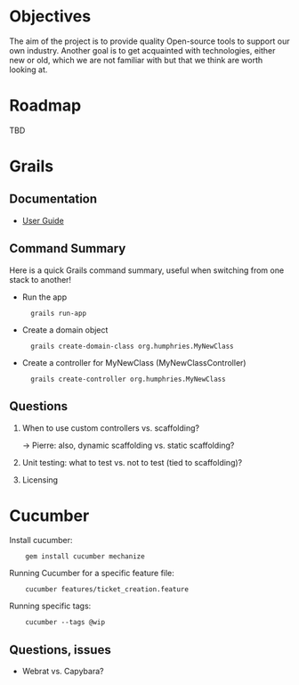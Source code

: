 # Objectives

The aim of the project is to provide quality Open-source tools to support
our own industry.  Another goal is to get acquainted with technologies,
either new or old, which we are not familiar with but that we think are
worth looking at.

# Roadmap

TBD


# Grails


## Documentation

* [User Guide](http://grails.org/doc/latest/)



## Command Summary

Here is a quick Grails command summary, useful when switching from one stack
to another!

* Run the app

        grails run-app
    
* Create a domain object

        grails create-domain-class org.humphries.MyNewClass
    
* Create a controller for MyNewClass (MyNewClassController)

        grails create-controller org.humphries.MyNewClass




## Questions

1. When to use custom controllers vs. scaffolding?

    → Pierre: also, dynamic scaffolding vs. static scaffolding?

1. Unit testing: what to test vs. not to test (tied to scaffolding)?
1. Licensing


# Cucumber

Install cucumber:

        gem install cucumber mechanize

Running Cucumber for a specific feature file:

        cucumber features/ticket_creation.feature

Running specific tags:

        cucumber --tags @wip


## Questions, issues

* Webrat vs. Capybara?
